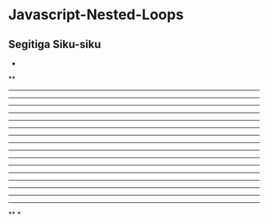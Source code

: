 # Javascript-Nested-Loops

## Segitiga Siku-siku
*
**
***
****
*****
******
*******
********
*********
**********

**********
*********
********
*******
******
*****
****
***
**
*
